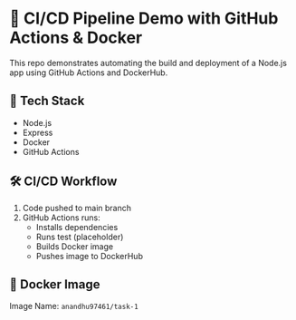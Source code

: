 # 🚀 CI/CD Pipeline Demo with GitHub Actions & Docker

This repo demonstrates automating the build and deployment of a Node.js app using GitHub Actions and DockerHub.

## 🔧 Tech Stack
- Node.js
- Express
- Docker
- GitHub Actions

## 🛠️ CI/CD Workflow
1. Code pushed to main branch
2. GitHub Actions runs:
   - Installs dependencies
   - Runs test (placeholder)
   - Builds Docker image
   - Pushes image to DockerHub

## 🐳 Docker Image
Image Name: `anandhu97461/task-1`